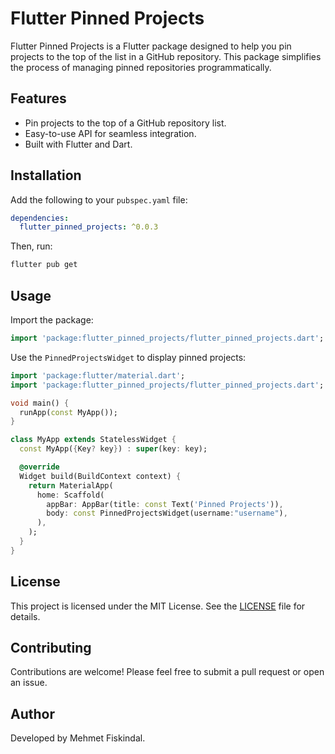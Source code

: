 # Flutter Pinned Projects

Flutter Pinned Projects is a Flutter package designed to help you pin projects to the top of the list in a GitHub repository. This package simplifies the process of managing pinned repositories programmatically.

## Features

- Pin projects to the top of a GitHub repository list.
- Easy-to-use API for seamless integration.
- Built with Flutter and Dart.

## Installation

Add the following to your `pubspec.yaml` file:

```yaml
dependencies:
  flutter_pinned_projects: ^0.0.3
```

Then, run:

```bash
flutter pub get
```

## Usage

Import the package:

```dart
import 'package:flutter_pinned_projects/flutter_pinned_projects.dart';
```

Use the `PinnedProjectsWidget` to display pinned projects:

```dart
import 'package:flutter/material.dart';
import 'package:flutter_pinned_projects/flutter_pinned_projects.dart';

void main() {
  runApp(const MyApp());
}

class MyApp extends StatelessWidget {
  const MyApp({Key? key}) : super(key: key);

  @override
  Widget build(BuildContext context) {
    return MaterialApp(
      home: Scaffold(
        appBar: AppBar(title: const Text('Pinned Projects')),
        body: const PinnedProjectsWidget(username:"username"),
      ),
    );
  }
}
```

## License

This project is licensed under the MIT License. See the [LICENSE](LICENSE) file for details.

## Contributing

Contributions are welcome! Please feel free to submit a pull request or open an issue.

## Author

Developed by Mehmet Fiskindal.